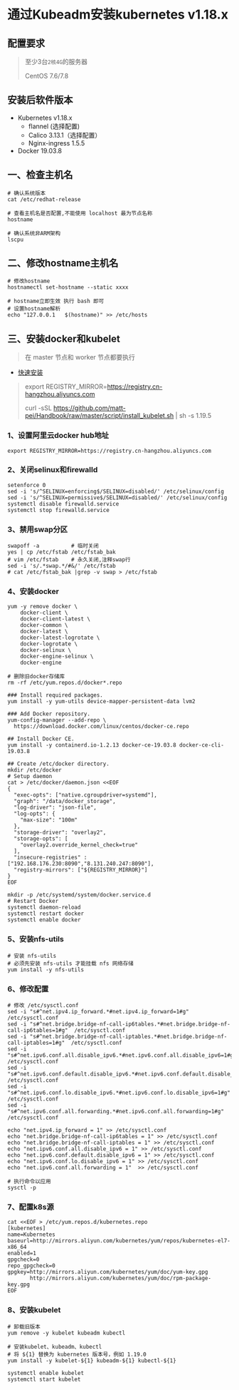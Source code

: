 # 通过Kubeadm安装kubernetes v1.18.x

## 配置要求
> 至少3台`2核4G`的服务器
>
> CentOS 7.6/7.8

## 安装后软件版本
- Kubernetes v1.18.x
  - flannel (选择配置)
  - Calico 3.13.1（选择配置）
  - Nginx-ingress 1.5.5
- Docker 19.03.8

## 一、检查主机名
```
# 确认系统版本
cat /etc/redhat-release

# 查看主机名是否配置,不能使用 localhost 最为节点名称
hostname

# 确认系统非ARM架构
lscpu
```

## 二、修改hostname主机名
```
# 修改hostname
hostnamectl set-hostname --static xxxx

# hostname立即生效 执行 bash 即可
# 设置hostname解析
echo "127.0.0.1   $(hostname)" >> /etc/hosts
```

## 三、安装docker和kubelet
> 在 master 节点和 worker 节点都要执行

- [快速安装](../script/install_kubelet.sh)

> export REGISTRY_MIRROR=https://registry.cn-hangzhou.aliyuncs.com
>
> curl -sSL https://github.com/matt-pei/Handbook/raw/master/script/install_kubelet.sh | sh -s 1.19.5

### 1、设置阿里云docker hub地址
```
export REGISTRY_MIRROR=https://registry.cn-hangzhou.aliyuncs.com
```
### 2、关闭selinux和firewalld
```
setenforce 0
sed -i 's/^SELINUX=enforcing$/SELINUX=disabled/' /etc/selinux/config
sed -i 's/^SELINUX=permissive$/SELINUX=disabled/' /etc/selinux/config
systemctl disable firewalld.service
systemctl stop firewalld.service
```

### 3、禁用swap分区
```
swapoff -a          # 临时关闭
yes | cp /etc/fstab /etc/fstab_bak
# vim /etc/fstab    # 永久关闭,注释swap行
sed -i 's/.*swap.*/#&/' /etc/fstab
# cat /etc/fstab_bak |grep -v swap > /etc/fstab
```

### 4、安装docker
```
yum -y remove docker \
    docker-client \
    docker-client-latest \
    docker-common \
    docker-latest \
    docker-latest-logrotate \
    docker-logrotate \
    docker-selinux \
    docker-engine-selinux \
    docker-engine

# 删除旧docker存储库
rm -rf /etc/yum.repos.d/docker*.repo

### Install required packages.
yum install -y yum-utils device-mapper-persistent-data lvm2

### Add Docker repository.
yum-config-manager --add-repo \
  https://download.docker.com/linux/centos/docker-ce.repo

## Install Docker CE.
yum install -y containerd.io-1.2.13 docker-ce-19.03.8 docker-ce-cli-19.03.8

## Create /etc/docker directory.
mkdir /etc/docker
# Setup daemon
cat > /etc/docker/daemon.json <<EOF
{
  "exec-opts": ["native.cgroupdriver=systemd"],
  "graph": "/data/docker_storage",
  "log-driver": "json-file",
  "log-opts": {
    "max-size": "100m"
  },
  "storage-driver": "overlay2",
  "storage-opts": [
    "overlay2.override_kernel_check=true"
  ],
  "insecure-registries" : ["192.168.176.230:8090","8.131.240.247:8090"],
  "registry-mirrors": ["${REGISTRY_MIRROR}"]
}
EOF

mkdir -p /etc/systemd/system/docker.service.d
# Restart Docker
systemctl daemon-reload
systemctl restart docker
systemctl enable docker
```

### 5、安装nfs-utils
```
# 安装 nfs-utils
# 必须先安装 nfs-utils 才能挂载 nfs 网络存储
yum install -y nfs-utils
```

### 6、修改配置
```
# 修改 /etc/sysctl.conf
sed -i "s#^net.ipv4.ip_forward.*#net.ipv4.ip_forward=1#g"  /etc/sysctl.conf
sed -i "s#^net.bridge.bridge-nf-call-ip6tables.*#net.bridge.bridge-nf-call-ip6tables=1#g"  /etc/sysctl.conf
sed -i "s#^net.bridge.bridge-nf-call-iptables.*#net.bridge.bridge-nf-call-iptables=1#g"  /etc/sysctl.conf
sed -i "s#^net.ipv6.conf.all.disable_ipv6.*#net.ipv6.conf.all.disable_ipv6=1#g"  /etc/sysctl.conf
sed -i "s#^net.ipv6.conf.default.disable_ipv6.*#net.ipv6.conf.default.disable_ipv6=1#g"  /etc/sysctl.conf
sed -i "s#^net.ipv6.conf.lo.disable_ipv6.*#net.ipv6.conf.lo.disable_ipv6=1#g"  /etc/sysctl.conf
sed -i "s#^net.ipv6.conf.all.forwarding.*#net.ipv6.conf.all.forwarding=1#g"  /etc/sysctl.conf

echo "net.ipv4.ip_forward = 1" >> /etc/sysctl.conf
echo "net.bridge.bridge-nf-call-ip6tables = 1" >> /etc/sysctl.conf
echo "net.bridge.bridge-nf-call-iptables = 1" >> /etc/sysctl.conf
echo "net.ipv6.conf.all.disable_ipv6 = 1" >> /etc/sysctl.conf
echo "net.ipv6.conf.default.disable_ipv6 = 1" >> /etc/sysctl.conf
echo "net.ipv6.conf.lo.disable_ipv6 = 1" >> /etc/sysctl.conf
echo "net.ipv6.conf.all.forwarding = 1"  >> /etc/sysctl.conf

# 执行命令以应用
sysctl -p
```

### 7、配置k8s源
```
cat <<EOF > /etc/yum.repos.d/kubernetes.repo
[kubernetes]
name=Kubernetes
baseurl=http://mirrors.aliyun.com/kubernetes/yum/repos/kubernetes-el7-x86_64
enabled=1
gpgcheck=0
repo_gpgcheck=0
gpgkey=http://mirrors.aliyun.com/kubernetes/yum/doc/yum-key.gpg
       http://mirrors.aliyun.com/kubernetes/yum/doc/rpm-package-key.gpg
EOF
```

### 8、安装kubelet
```
# 卸载旧版本
yum remove -y kubelet kubeadm kubectl

# 安装kubelet、kubeadm、kubectl
# 将 ${1} 替换为 kubernetes 版本号，例如 1.19.0
yum install -y kubelet-${1} kubeadm-${1} kubectl-${1}

systemctl enable kubelet
systemctl start kubelet
```





